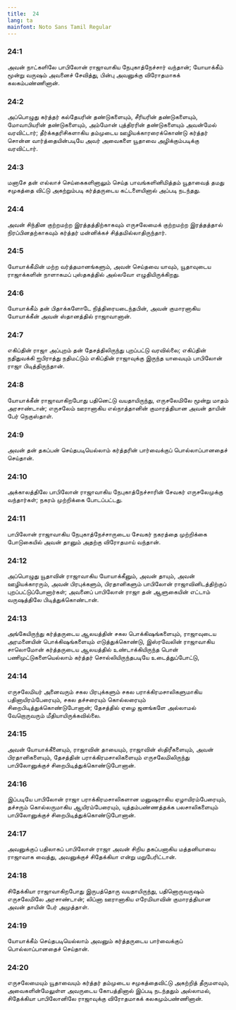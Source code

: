 ```yaml
---
title:  24
lang: ta
mainfont: Noto Sans Tamil Regular
---
```


###  24:1

அவன் நாட்களிலே பாபிலோன் ராஜாவாகிய நேபுகாத்நேச்சார் வந்தான்; யோயாக்கீம் மூன்று வருஷம் அவனைச் சேவித்து, பின்பு அவனுக்கு விரோதமாகக் கலகம்பண்ணினான்.

###  24:2

அப்பொழுது கர்த்தர் கல்தேயரின் தண்டுகளையும், சீரியரின் தண்டுகளையும், மோவாபியரின் தண்டுகளையும், அம்மோன் புத்திரரின் தண்டுகளையும் அவன்மேல் வரவிட்டார்; தீர்க்கதரிசிகளாகிய தம்முடைய ஊழியக்காரரைக்கொண்டு கர்த்தர் சொன்ன வார்த்தையின்படியே அவர் அவைகளை யூதாவை அழிக்கும்படிக்கு வரவிட்டார்.

###  24:3

மனாசே தன் எல்லாச் செய்கைகளினாலும் செய்த பாவங்களினிமித்தம் யூதாவைத் தமது சமுகத்தை விட்டு அகற்றும்படி கர்த்தருடைய கட்டளையினால் அப்படி நடந்தது.

###  24:4

அவன் சிந்தின குற்றமற்ற இரத்தத்திற்காகவும் எருசலேமைக் குற்றமற்ற இரத்தத்தால் நிரப்பினதற்காகவும் கர்த்தர் மன்னிக்கச் சித்தமில்லாதிருந்தார்.

###  24:5

யோயாக்கீமின் மற்ற வர்த்தமானங்களும், அவன் செய்தவை யாவும், யூதாவுடைய ராஜாக்களின் நாளாகமப் புஸ்தகத்தில் அல்லவோ எழுதியிருக்கிறது.

###  24:6

யோயாக்கீம் தன் பிதாக்களோடே நித்திரையடைந்தபின், அவன் குமாரனாகிய யோயாக்கீன் அவன் ஸ்தானத்தில் ராஜாவானான்.

###  24:7

எகிப்தின் ராஜா அப்புறம் தன் தேசத்திலிருந்து புறப்பட்டு வரவில்லை; எகிப்தின் நதிதுவக்கி ஐபிராத்து நதிமட்டும் எகிப்தின் ராஜாவுக்கு இருந்த யாவையும் பாபிலோன் ராஜா பிடித்திருந்தான்.

###  24:8

யோயாக்கீன் ராஜாவாகிறபோது பதினெட்டு வயதாயிருந்து, எருசலேமிலே மூன்று மாதம் அரசாண்டான்; எருசலேம் ஊரானாகிய எல்நாத்தானின் குமாரத்தியான அவன் தாயின் பேர் நெகுஸ்தாள்.

###  24:9

அவன் தன் தகப்பன் செய்தபடியெல்லாம் கர்த்தரின் பார்வைக்குப் பொல்லாப்பானதைச் செய்தான்.

###  24:10

அக்காலத்திலே பாபிலோன் ராஜாவாகிய நேபுகாத்நேச்சாரின் சேவகர் எருசலேமுக்கு வந்தார்கள்; நகரம் முற்றிக்கை போடப்பட்டது.

###  24:11

பாபிலோன் ராஜாவாகிய நேபுகாத்நேச்சாருடைய சேவகர் நகரத்தை முற்றிக்கை போடுகையில் அவன் தானும் அதற்கு விரோதமாய் வந்தான்.

###  24:12

அப்பொழுது யூதாவின் ராஜாவாகிய யோயாக்கீனும், அவன் தாயும், அவன் ஊழியக்காரரும், அவன் பிரபுக்களும், பிரதானிகளும் பாபிலோன் ராஜாவினிடத்திற்குப் புறப்பட்டுப்போனார்கள்; அவனைப் பாபிலோன் ராஜா தன் ஆளுகையின் எட்டாம் வருஷத்திலே பிடித்துக்கொண்டான்.

###  24:13

அங்கேயிருந்து கர்த்தருடைய ஆலயத்தின் சகல பொக்கிஷங்களையும், ராஜாவுடைய அரமனையின் பொக்கிஷங்களையும் எடுத்துக்கொண்டு, இஸ்ரவேலின் ராஜாவாகிய சாலொமோன் கர்த்தருடைய ஆலயத்தில் உண்டாக்கியிருந்த பொன் பணிமுட்டுகளையெல்லாம் கர்த்தர் சொல்லியிருந்தபடியே உடைத்துப்போட்டு,

###  24:14

எருசலேமியர் அனைவரும் சகல பிரபுக்களும் சகல பராக்கிரமசாலிகளுமாகிய பதினாயிரம்பேரையும், சகல தச்சரையும் கொல்லரையும் சிறைபிடித்துக்கொண்டுபோனான்; தேசத்தில் ஏழை ஜனங்களே அல்லாமல் வேறொருவரும் மீதியாயிருக்கவில்லை.

###  24:15

அவன் யோயாக்கீனையும், ராஜாவின் தாயையும், ராஜாவின் ஸ்திரீகளையும், அவன் பிரதானிகளையும், தேசத்தின் பராக்கிரமசாலிகளையும் எருசலேமிலிருந்து பாபிலோனுக்குச் சிறைபிடித்துக்கொண்டுபோனான்.

###  24:16

இப்படியே பாபிலோன் ராஜா பராக்கிரமசாலிகளான மனுஷராகிய ஏழாயிரம்பேரையும், தச்சரும் கொல்லருமாகிய ஆயிரம்பேரையும், யுத்தம்பண்ணத்தக்க பலசாலிகளையும் பாபிலோனுக்குச் சிறைபிடித்துக்கொண்டுபோனான்.

###  24:17

அவனுக்குப் பதிலாகப் பாபிலோன் ராஜா அவன் சிறிய தகப்பனாகிய மத்தனியாவை ராஜாவாக வைத்து, அவனுக்குச் சிதேக்கியா என்று மறுபேரிட்டான்.

###  24:18

சிதேக்கியா ராஜாவாகிறபோது இருபத்தொரு வயதாயிருந்து, பதினொருவருஷம் எருசலேமிலே அரசாண்டான்; லிப்னா ஊரானாகிய எரேமியாவின் குமாரத்தியான அவன் தாயின் பேர் அமுத்தாள்.

###  24:19

யோயாக்கீம் செய்தபடியெல்லாம் அவனும் கர்த்தருடைய பார்வைக்குப் பொல்லாப்பானதைச் செய்தான்.

###  24:20

எருசலேமையும் யூதாவையும் கர்த்தர் தம்முடைய சமுகத்தைவிட்டு அகற்றித் தீருமளவும், அவைகளின்மேலுள்ள அவருடைய கோபத்தினால் இப்படி நடந்ததும் அல்லாமல், சிதேக்கியா பாபிலோனிலே ராஜாவுக்கு விரோதமாகக் கலகமும்பண்ணினான்.

